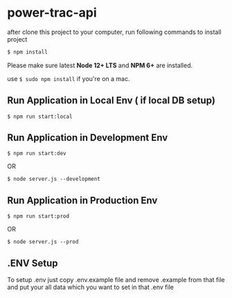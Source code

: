 # power-trac-api

after clone this project to your computer, run following commands to install project

```bash
$ npm install
```
Please make sure latest **Node 12+ LTS** and **NPM 6+** are installed.

use `$ sudo npm install` if you're on a mac.

## Run Application in Local Env ( if local DB setup)

```
$ npm run start:local
```

## Run Application in Development Env

```
$ npm run start:dev
```
OR
```
$ node server.js --development
```

## Run Application in Production Env

```
$ npm run start:prod
```
OR
```
$ node server.js --prod
```

## .ENV Setup

To setup .env just copy .env.example file and remove .example from that file and put your all data which you want to set in that .env file
